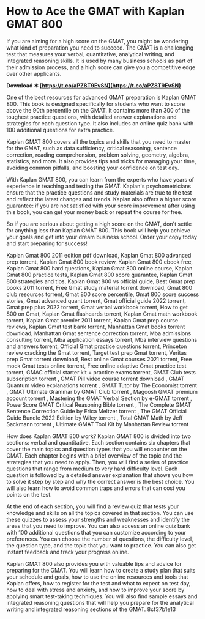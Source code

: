 
 
# How to Ace the GMAT with Kaplan GMAT 800
 
If you are aiming for a high score on the GMAT, you might be wondering what kind of preparation you need to succeed. The GMAT is a challenging test that measures your verbal, quantitative, analytical writing, and integrated reasoning skills. It is used by many business schools as part of their admission process, and a high score can give you a competitive edge over other applicants.
 
**Download ✶ [https://t.co/aPZ8T9EvSN](https://t.co/aPZ8T9EvSN)**


 
One of the best resources for advanced GMAT preparation is Kaplan GMAT 800. This book is designed specifically for students who want to score above the 90th percentile on the GMAT. It contains more than 300 of the toughest practice questions, with detailed answer explanations and strategies for each question type. It also includes an online quiz bank with 100 additional questions for extra practice.
 
Kaplan GMAT 800 covers all the topics and skills that you need to master for the GMAT, such as data sufficiency, critical reasoning, sentence correction, reading comprehension, problem solving, geometry, algebra, statistics, and more. It also provides tips and tricks for managing your time, avoiding common pitfalls, and boosting your confidence on test day.
 
With Kaplan GMAT 800, you can learn from the experts who have years of experience in teaching and testing the GMAT. Kaplan's psychometricians ensure that the practice questions and study materials are true to the test and reflect the latest changes and trends. Kaplan also offers a higher score guarantee: if you are not satisfied with your score improvement after using this book, you can get your money back or repeat the course for free.
 
So if you are serious about getting a high score on the GMAT, don't settle for anything less than Kaplan GMAT 800. This book will help you achieve your goals and get into your dream business school. Order your copy today and start preparing for success!
 
Kaplan Gmat 800 2011 edition pdf download,  Kaplan Gmat 800 advanced prep torrent,  Kaplan Gmat 800 book review,  Kaplan Gmat 800 ebook free,  Kaplan Gmat 800 hard questions,  Kaplan Gmat 800 online course,  Kaplan Gmat 800 practice tests,  Kaplan Gmat 800 score guarantee,  Kaplan Gmat 800 strategies and tips,  Kaplan Gmat 800 vs official guide,  Best Gmat prep books 2011 torrent,  Free Gmat study material torrent download,  Gmat 800 club resources torrent,  Gmat 800 score percentile,  Gmat 800 score success stories,  Gmat advanced quant torrent,  Gmat official guide 2022 torrent,  Gmat prep plus 2022 torrent,  Gmat verbal workbook torrent,  How to get 800 on Gmat,  Kaplan Gmat flashcards torrent,  Kaplan Gmat math workbook torrent,  Kaplan Gmat premier 2011 torrent,  Kaplan Gmat prep course reviews,  Kaplan Gmat test bank torrent,  Manhattan Gmat books torrent download,  Manhattan Gmat sentence correction torrent,  Mba admissions consulting torrent,  Mba application essays torrent,  Mba interview questions and answers torrent,  Official Gmat practice questions torrent,  Princeton review cracking the Gmat torrent,  Target test prep Gmat torrent,  Veritas prep Gmat torrent download,  Best online Gmat courses 2021 torrent,  Free mock Gmat tests online torrent,  Free online adaptive Gmat practice test torrent,  GMAC official starter kit + practice exams torrent,  GMAT Club tests subscription torrent ,  GMAT Pill video course torrent download ,  GMAT Quantum video explanations torrent ,  GMAT Tutor by The Economist torrent ,  GMAT Ultimate Grammar by GMAT Club torrent ,  Magoosh GMAT premium account torrent ,  Mastering the GMAT Verbal Section by e-GMAT torrent ,  PowerScore GMAT Critical Reasoning Bible torrent ,  The Complete GMAT Sentence Correction Guide by Erica Meltzer torrent ,  The GMAT Official Guide Bundle 2022 Edition by Wiley torrent ,  Total GMAT Math by Jeff Sackmann torrent ,  Ultimate GMAT Tool Kit by Manhattan Review torrent
  
How does Kaplan GMAT 800 work? Kaplan GMAT 800 is divided into two sections: verbal and quantitative. Each section contains six chapters that cover the main topics and question types that you will encounter on the GMAT. Each chapter begins with a brief overview of the topic and the strategies that you need to apply. Then, you will find a series of practice questions that range from medium to very hard difficulty level. Each question is followed by a detailed answer explanation that shows you how to solve it step by step and why the correct answer is the best choice. You will also learn how to avoid common traps and errors that can cost you points on the test.
 
At the end of each section, you will find a review quiz that tests your knowledge and skills on all the topics covered in that section. You can use these quizzes to assess your strengths and weaknesses and identify the areas that you need to improve. You can also access an online quiz bank with 100 additional questions that you can customize according to your preferences. You can choose the number of questions, the difficulty level, the question type, and the topic that you want to practice. You can also get instant feedback and track your progress online.
 
Kaplan GMAT 800 also provides you with valuable tips and advice for preparing for the GMAT. You will learn how to create a study plan that suits your schedule and goals, how to use the online resources and tools that Kaplan offers, how to register for the test and what to expect on test day, how to deal with stress and anxiety, and how to improve your score by applying smart test-taking techniques. You will also find sample essays and integrated reasoning questions that will help you prepare for the analytical writing and integrated reasoning sections of the GMAT.
 8cf37b1e13
 
